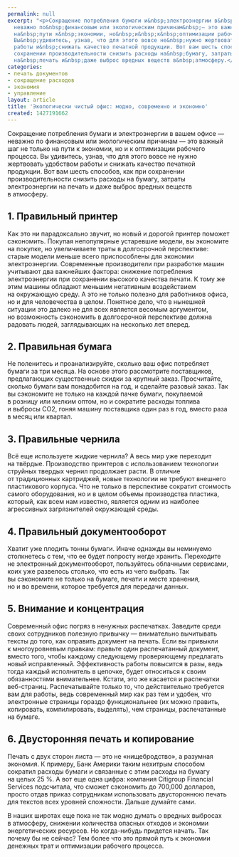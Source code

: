 ```yaml
---
permalink: null
excerpt: "<p>Сокращение потребления бумаги и&nbsp;электроэнергии в&nbsp;вашем офисе&nbsp;—
  неважно по&nbsp;финансовым или экологическим причинам&nbsp;— это важный шаг не&nbsp;только
  на&nbsp;пути к&nbsp;экономии, но&nbsp;и&nbsp;к&nbsp;оптимизации рабочего процесса.
  Вы&nbsp;удивитесь, узнав, что для этого вовсе не&nbsp;нужно жертвовать удобством
  работы и&nbsp;снижать качество печатной продукции. Вот вам шесть способов, как при
  сохранении производительности снизить расходы на&nbsp;бумагу, затраты электроэнергии
  на&nbsp;печать и&nbsp;даже выброс вредных веществ в&nbsp;атмосферу.</p>"
categories:
- печать документов
- сокращение расходов
- экономия
- управление
layout: article
title: 'Экологически чистый офис: модно, современно и экономно'
created: 1427191662
---
```

<p>Сокращение потребления бумаги и&nbsp;электроэнергии в&nbsp;вашем офисе&nbsp;— неважно по&nbsp;финансовым или экологическим причинам&nbsp;— это важный шаг не&nbsp;только на&nbsp;пути к&nbsp;экономии, но&nbsp;и&nbsp;к&nbsp;оптимизации рабочего процесса. Вы&nbsp;удивитесь, узнав, что для этого вовсе не&nbsp;нужно жертвовать удобством работы и&nbsp;снижать качество печатной продукции. Вот вам шесть способов, как при сохранении производительности снизить расходы на&nbsp;бумагу, затраты электроэнергии на&nbsp;печать и&nbsp;даже выброс вредных веществ в&nbsp;атмосферу.</p>
<h2>1. Правильный принтер</h2>
<p>Как это ни&nbsp;парадоксально звучит, но&nbsp;новый и&nbsp;дорогой принтер поможет сэкономить. Покупая непопулярные устаревшие модели, вы&nbsp;экономите на&nbsp;покупке, но&nbsp;увеличиваете траты в&nbsp;долгосрочной перспективе: старые модели меньше всего приспособлены для экономии электроэнергии. Современные производители при разработке машин учитывают два важнейших фактора: снижение потребления электроэнергии при сохранении высокого качества печати. К&nbsp;тому&nbsp;же этим машины обладают меньшим негативным воздействием на&nbsp;окружающую среду. А&nbsp;это не&nbsp;только полезно для работников офиса, но&nbsp;и&nbsp;для человечества в&nbsp;целом. Понятное дело, что в&nbsp;нынешней ситуации это далеко не&nbsp;для всех является весомым аргументом, но&nbsp;возможность сэкономить в&nbsp;долгосрочной перспективе должна радовать людей, заглядывающих на&nbsp;несколько лет вперед.</p>
<h2>2. Правильная бумага</h2>
<p>Не&nbsp;поленитесь и&nbsp;проанализируйте, сколько ваш офис потребляет бумаги за&nbsp;три месяца. На&nbsp;основе этого рассмотрите поставщиков, предлагающих существенные скидки за&nbsp;крупный заказ. Просчитайте, сколько бумаги вам понадобится на&nbsp;год, и&nbsp;сделайте разовый заказ. Так вы&nbsp;сэкономите не&nbsp;только на&nbsp;каждой пачке бумаги, покупаемой в&nbsp;розницу или мелким оптом, но&nbsp;и&nbsp;сократите расходы топлива и&nbsp;выбросы СО2, гоняя машину поставщика один раз в&nbsp;год, вместо раза в&nbsp;месяц или квартал.</p>
<h2>3. Правильные чернила</h2>
<p>Всё еще используете жидкие чернила? А&nbsp;весь мир уже переходит на&nbsp;твёрдые. Производство принтеров с&nbsp;использованием технологии струйных твердых чернил продолжает расти. В&nbsp;отличие от&nbsp;традиционных картриджей, новые технологии не&nbsp;требуют внешнего пластикового корпуса. Что не&nbsp;только в&nbsp;перспективе сократит стоимость самого оборудования, но&nbsp;и&nbsp;в&nbsp;целом объемы производства пластика, который, как всем нам известно, является одним из&nbsp;наиболее агрессивных загрязнителей окружающей среды. </p>
<h2>4. Правильный документооборот</h2>
<p>Хватит уже плодить тонны бумаги. Иначе однажды вы&nbsp;неминуемо столкнетесь с&nbsp;тем, что ее&nbsp;будет попросту негде хранить. Переходите не&nbsp;электронный документооборот, пользуйтесь облачными сервисами, коих уже развелось столько, что есть из&nbsp;чего выбрать. Так вы&nbsp;сэкономите не&nbsp;только на&nbsp;бумаге, печати и&nbsp;месте хранения, но&nbsp;и&nbsp;во&nbsp;времени, которое требуется для передачи данных.</p>
<h2>5. Внимание и&nbsp;концентрация</h2>
<p>Современный офис погряз в&nbsp;ненужных распечатках. Заведите среди своих сотрудников полезную привычку&nbsp;— внимательно вычитывать тексты до&nbsp;того, как оправить документ на&nbsp;печать. Если вы&nbsp;привыкли к&nbsp;многоуровневым правкам: правьте один распечатанный документ, вместо того, чтобы каждому следующему проверяющему предлагать новый исправленный. Эффективность работы повысится в&nbsp;разы, ведь тогда каждый исполнитель в&nbsp;цепочке, будет относиться к&nbsp;своим обязанностями внимательнее. Кстати, это&nbsp;же касается и&nbsp;распечатки веб-страниц. Распечатывайте только&nbsp;то, что действительно требуется вам для работы, ведь современный мир как раз тем и&nbsp;удобен, что электронные страницы гораздо функциональнее (их&nbsp;можно править, копировать, компилировать, выделять), чем страницы, распечатанные на&nbsp;бумаге.</p>
<h2>6. Двусторонняя печать и&nbsp;копирование</h2>
<p>Печать с&nbsp;двух сторон листа&nbsp;— это не&nbsp;«нищебродство», а&nbsp;разумная экономия. К&nbsp;примеру, Банк Америки таким нехитрым способом сократил расходы бумаги и&nbsp;связанные с&nbsp;этим расходы на&nbsp;бумагу на&nbsp;целых 25&nbsp;%. А&nbsp;вот еще одна цифра: компания Citigroup Financial Services подсчитала, что сможет сэкономить до&nbsp;700,000&nbsp;долларов, просто отдав приказ сотрудникам использовать двустороннюю печать для текстов всех уровней сложности. Дальше думайте сами.</p>
<p>В&nbsp;наших широтах еще пока не&nbsp;так модно думать о&nbsp;вредных выбросах в&nbsp;атмосферу, снижении количества опасных отходов и&nbsp;экономии энергетических ресурсов. Но&nbsp;когда-нибудь придется начать. Так почему&nbsp;бы не&nbsp;сейчас? Тем более что это прямой путь к&nbsp;экономии денежных трат и&nbsp;оптимизации рабочего процесса.</p>
